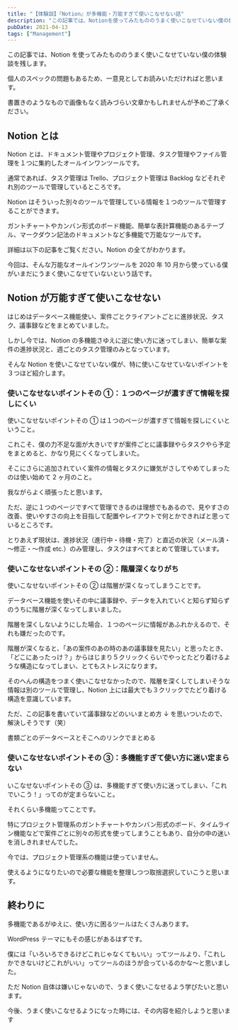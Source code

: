 ```yaml
---
title: "【体験談】『Notion』が多機能・万能すぎて使いこなせない話"
description: "この記事では、Notionを使ってみたもののうまく使いこなせていない僕の体験談を紹介しています。一意見ではありますが、Notionは本当に万能なツールなので一度使ってみてください。"
pubDate: 2021-04-13
tags: ["Management"]
---
```


この記事では、Notion を使ってみたもののうまく使いこなせていない僕の体験談を残します。

個人のスペックの問題もあるため、一意見としてお読みいただければと思います。

書置きのようなもので画像もなく読みづらい文章かもしれませんが予めご了承ください。

## Notion とは

Notion とは、ドキュメント管理やプロジェクト管理、タスク管理やファイル管理を１つに集約したオールインワンツールです。

通常であれば、タスク管理は Trello、プロジェクト管理は Backlog などそれぞれ別のツールで管理しているところです。

Notion はそういった別々のツールで管理している情報を１つのツールで管理することができます。

ガントチャートやカンバン形式のボード機能、簡単な表計算機能のあるテーブル、マークダウン記法のドキュメントなど多機能で万能なツールです。

詳細は以下の記事をご覧ください。Notion の全てがわかります。

今回は、そんな万能なオールインワンツールを 2020 年 10 月から使っている僕がいまだにうまく使いこなせていないという話です。

## Notion が万能すぎて使いこなせない

はじめはデータベース機能使い、案件ごとクライアントごとに進捗状況、タスク、議事録などをまとめていました。

しかし今では、Notion の多機能さゆえに逆に使い方に迷ってしまい、簡単な案件の進捗状況と、週ごとのタスク管理のみとなっています。

そんな Notion を使いこなせていない僕が、特に使いこなせていないポイントを３つほど紹介します。

### 使いこなせないポイントその ➀：１つのページが濃すぎて情報を探しにくい

使いこなせないポイントその ➀ は１つのページが濃すぎて情報を探しにくいということ。

これこそ、僕の力不足な面が大きいですが案件ごとに議事録やらタスクやら予定をまとめると、かなり見にくくなってしまいた。

そこにさらに追加されていく案件の情報とタスクに嫌気がさしてやめてしまったのは使い始めて 2 ヶ月のこと。

我ながらよく頑張ったと思います。

ただ、逆に１つのページですべて管理できるのは理想でもあるので、見やすさの改善、使いやすさの向上を目指して配置やレイアウトで何とかできればと思っているところです。

とりあえず現状は、進捗状況（進行中・待機・完了）と直近の状況（メール済・～修正・～作成 etc.）のみ管理し、タスクはすべてまとめて管理しています。

### 使いこなせないポイントその ➁：階層深くなりがち

使いこなせないポイントその ➁ は階層が深くなってしまうことです。

データベース機能を使いその中に議事録や、データを入れていくと知らず知らずのうちに階層が深くなってしまいました。

階層を深くしないようにした場合、１つのページに情報があふれかえるので、それも嫌だったのです。

階層が深くなると、「あの案件のあの時のあの議事録を見たい」と思ったとき、「どこにあったっけ？」からはじまり５クリックくらいでやっとたどり着けるような構造になってしまい、とてもストレスになります。

そのへんの構造をつまく使いこなせなかったので、階層を深くしてしまいそうな情報は別のツールで管理し、Notion 上には最大でも３クリックでたどり着ける構造を意識しています。

ただ、この記事を書いていて議事録などのいいまとめ方 ↓ を思いついたので、解決しそうです（笑）

書類ごとのデータベースとそこへのリンクでまとめる

### 使いこなせないポイントその ➂：多機能すぎて使い方に迷い定まらない

いこなせないポイントその ➂ は、多機能すぎて使い方に迷ってしまい、「これでいこう！」ってのが定まらないこと。

それくらい多機能ってことです。

特にプロジェクト管理系のガントチャートやカンバン形式のボード、タイムライン機能などで案件ごとに別々の形式を使ってしまうこともあり、自分の中の迷いを消しきれませんでした。

今では、プロジェクト管理系の機能は使っていません。

使えるようになりたいので必要な機能を整理しつつ取捨選択していこうと思います。

## 終わりに

多機能であるがゆえに、使い方に困るツールはたくさんあります。

WordPress テーマにもその感じがあるはずです。

僕には「いろいろできるけどこれじゃなくてもいい」ってツールより、「これしかできないけどこれがいい」ってツールのほうが合っているのかな～と思いました。

ただ Notion 自体は嫌いじゃないので、うまく使いこなせるよう学びたいと思います。

今後、うまく使いこなせるようになった時には、その内容を紹介しようと思います
